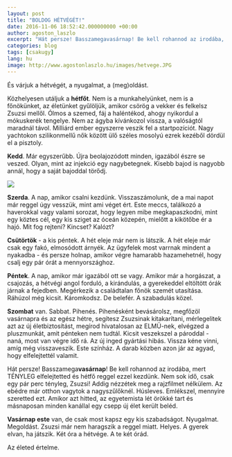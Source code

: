 ```yaml
---
layout: post
title: "BOLDOG HÉTVÉGÉT!"
date: 2016-11-06 18:52:42.000000000 +00:00
author: agoston_laszlo
excerpt: "Hát persze! Basszamegavasárnap! Be kell rohannod az irodába, mert TÉNYLEG elfelejtetted és hétfő reggel ezzel kezdünk. Nem sok idő, csak egy pár perc tényleg, Zsuzsi! Addig nézzétek meg a rajzfilmet nélkülem."
categories: blog
tags: [csakugy]
lang: hu
image: http://www.agostonlaszlo.hu/images/hetvege.JPG
---
```

És várjuk a hétvégét, a nyugalmat, a (meg)oldást.

Közhelyesen utáljuk a **hétfőt**. Nem is a munkahelyünket, nem is a főnökünket, az életünket gyűlöljük, amikor csörög a vekker és felkelsz Zsuzsi mellől. Ólmos a szemed, fáj a haléntékod, ahogy nyikordul a mókuskerék tengelye. Nem az ágyba kívánkozol vissza, a valóságtól maradnál távol. Milliárd ember egyszerre veszik fel a startpozíciót. Nagy yachtokon szilikonmellű nők között ülő széles mosolyú ezrek kezéből dördül el a pisztoly.

**Kedd**. Már egyszerűbb. Újra beolajozódott minden, igazából észre se veszed. Olyan, mint az injekció egy nagybetegnek. Kisebb bajod is nagyobb annál, hogy a saját bajoddal törődj.

![](http://www.agostonlaszlo.hu/images/hetvege.JPG)

**Szerda**. A nap, amikor csalni kezdünk. Visszaszámolunk, de a mai napot már reggel úgy vesszük, mint ami véget ért. Este meccs, találkozó a haverokkal vagy valami sorozat, hogy legyen mibe megkapaszkodni, mint egy köztes cél, egy kis sziget az óceán közepén, mielőtt a kikötőbe ér a hajó. Mit fog rejteni? Kincset? Kalózt?

**Csütörtök** - a kis péntek. A hét eleje már nem is látszik. A hét eleje már csak egy fakó, elmosódott árnyék. Az ügyfelek most varrnak mindent a nyakadba - és persze holnap, amikor végre hamarabb hazamehetnél, hogy csalj egy pár órát a mennyországhoz.

**Péntek**. A nap, amikor már igazából ott se vagy. Amikor már a horgászat, a csajozás, a hétvégi angol forduló, a kirándulás, a gyerekeddel eltöltött órák járnak a fejedben. Megérkezik a családtalan főnök szemét utasítása. Ráhúzol még kicsit. Káromkodsz. De belefér. A szabadulás közel.

**Szombat** van. Sabbat. Pihenés. Pihenésként bevásárolsz, megfőzöl vasárnapra és az egész hétre, segítesz Zsuzsinak kitakarítani, mérlegelitek azt az új életbiztosítást, megírod hivatalosan az ELMÜ-nek, elvégzed a pluszmunkát, amit pénteken nem tudtál. Kicsit veszekszel a pároddal - naná, most van végre idő rá. Az új inged gyártási hibás. Vissza kéne vinni, amíg még visszaveszik. Este színház. A darab közben azon jár az agyad, hogy elfelejtettél valamit.

Hát persze! Basszamega**vasárnap**! Be kell rohannod az irodába, mert TÉNYLEG elfelejtetted és hétfő reggel ezzel kezdünk. Nem sok idő, csak egy pár perc tényleg, Zsuzsi! Addig nézzétek meg a rajzfilmet nélkülem. Az ebédre már otthon vagytok a nagyszűlőknél. Húsleves. Emlékszel, mennyire szeretted ezt. Amikor azt hitted, az egyetemista lét örökké tart és másnaposan minden kanállal egy csepp új élet került beléd.

**Vasárnap este** van, de csak most kapsz egy kis szabadságot. Nyugalmat. Megoldást. Zsuzsi már nem haragszik a reggel miatt. Helyes. A gyerek elvan, ha játszik. Két óra a hétvége. A te két órád.

Az életed értelme.
